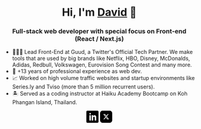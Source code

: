<h1 align="center">Hi, I'm <a href="https://davidmaillo.com" target="_blank">David</a> 👋</h1>

<h3 align="center">Full-stack web developer with special focus on Front-end (React / Next.js)</h3>

- 👨🏻‍💻 Lead Front-End at Guud, a Twitter's Official Tech Partner. We make tools that are used by big brands like Netflix, HBO, Disney, McDonalds, Adidas, Redbull, Volkswagen, Eurovision Song Contest and many more.
- 🌇 +13 years of professional experience as web dev.
- 📈 Worked on high volume traffic websites and startup environments like Series.ly and Tviso (more than 5 million recurrent users).
- 🏝 Served as a coding instructor at Haiku Academy Bootcamp on Koh Phangan Island, Thailand.


<p align="center">
  <a href="https://www.linkedin.com/in/davidmaillo"><img alt="LinkedIn" title="LinkedIn" height="32" width="32" src="assets/linkedin-black.svg"></a>
  <a href="https://twitter.com/davidmaillo"><img alt="Twitter" title="Twitter" height="32" width="32" src="assets/x.svg"></a>
</p>

